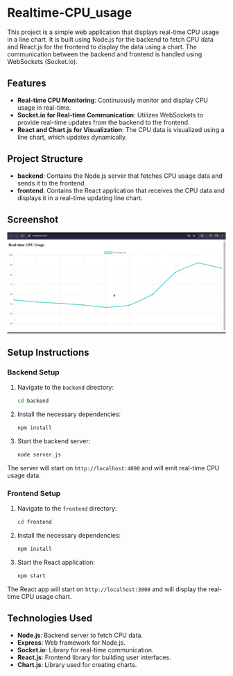 
# Realtime-CPU_usage

This project is a simple web application that displays real-time CPU usage in a line chart. It is built using Node.js for the backend to fetch CPU data and React.js for the frontend to display the data using a chart. The communication between the backend and frontend is handled using WebSockets (Socket.io).

## Features

- **Real-time CPU Monitoring**: Continuously monitor and display CPU usage in real-time.
- **Socket.io for Real-time Communication**: Utilizes WebSockets to provide real-time updates from the backend to the frontend.
- **React and Chart.js for Visualization**: The CPU data is visualized using a line chart, which updates dynamically.

## Project Structure

- **backend**: Contains the Node.js server that fetches CPU usage data and sends it to the frontend.
- **frontend**: Contains the React application that receives the CPU data and displays it in a real-time updating line chart.

## Screenshot

![Screenshot](Screenshot%20from%202024-07-18%2007-11-19.png)

## Setup Instructions

### Backend Setup

1. Navigate to the `backend` directory:
   ```sh
   cd backend
   ```

2. Install the necessary dependencies:
   ```sh
   npm install
   ```

3. Start the backend server:
   ```sh
   node server.js
   ```

The server will start on `http://localhost:4000` and will emit real-time CPU usage data.

### Frontend Setup

1. Navigate to the `frontend` directory:
   ```sh
   cd frontend
   ```

2. Install the necessary dependencies:
   ```sh
   npm install
   ```

3. Start the React application:
   ```sh
   npm start
   ```

The React app will start on `http://localhost:3000` and will display the real-time CPU usage chart.

## Technologies Used

- **Node.js**: Backend server to fetch CPU data.
- **Express**: Web framework for Node.js.
- **Socket.io**: Library for real-time communication.
- **React.js**: Frontend library for building user interfaces.
- **Chart.js**: Library used for creating charts.


